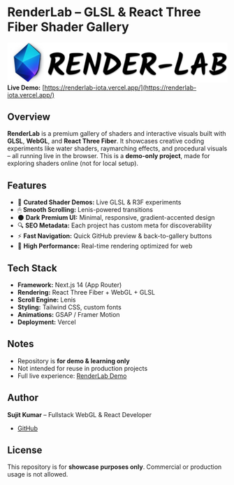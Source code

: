 # RenderLab – GLSL & React Three Fiber Shader Gallery
![RenderLab Banner](./public/Renderlab_text.png)  
**Live Demo:** [https://renderlab-iota.vercel.app/](https://renderlab-iota.vercel.app/)

## Overview
**RenderLab** is a premium gallery of shaders and interactive visuals built with **GLSL**, **WebGL**, and **React Three Fiber**. It showcases creative coding experiments like water shaders, raymarching effects, and procedural visuals – all running live in the browser. This is a **demo-only project**, made for exploring shaders online (not for local setup).

## Features
- 🎨 **Curated Shader Demos:** Live GLSL & R3F experiments  
- 🖱 **Smooth Scrolling:** Lenis-powered transitions  
- 🌑 **Dark Premium UI:** Minimal, responsive, gradient-accented design  
- 🔍 **SEO Metadata:** Each project has custom meta for discoverability  
- ⚡ **Fast Navigation:** Quick GitHub preview & back-to-gallery buttons  
- 🚀 **High Performance:** Real-time rendering optimized for web  

## Tech Stack
- **Framework:** Next.js 14 (App Router)  
- **Rendering:** React Three Fiber + WebGL + GLSL  
- **Scroll Engine:** Lenis  
- **Styling:** Tailwind CSS, custom fonts  
- **Animations:** GSAP / Framer Motion  
- **Deployment:** Vercel  

## Notes
- Repository is **for demo & learning only**  
- Not intended for reuse in production projects  
- Full live experience: [RenderLab Demo](https://renderlab-iota.vercel.app/)  

## Author
**Sujit Kumar** – Fullstack WebGL & React Developer  
- [GitHub](https://github.com/sujitkoji)  

## License
This repository is for **showcase purposes only**. Commercial or production usage is not allowed.
